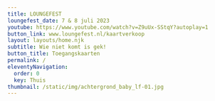 ```yaml
---
title: LOUNGEFEST
loungefest_date: 7 & 8 juli 2023
youtube: https://www.youtube.com/watch?v=Z9uUx-SStqY?autoplay=1
button_link: www.loungefest.nl/kaartverkoop
layout: layouts/home.njk
subtitle: Wie niet komt is gek!
button_title: Toegangskaarten
permalink: /
eleventyNavigation:
  order: 0
  key: Thuis
thumbnail: /static/img/achtergrond_baby_lf-01.jpg
---
```

